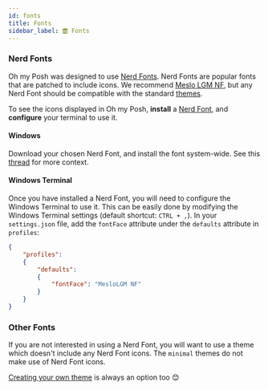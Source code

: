 ```yaml
---
id: fonts
title: Fonts
sidebar_label: 🆎 Fonts
---
```


### Nerd Fonts

Oh my Posh was designed to use [Nerd Fonts][nerdfonts]. Nerd Fonts are popular fonts that are patched to include icons.
We recommend [Meslo LGM NF][meslo], but any Nerd Font should be compatible with the standard [themes][themes].

To see the icons displayed in Oh my Posh, **install** a [Nerd Font][nerdfonts], and **configure** your terminal to use it.

#### Windows

Download your chosen Nerd Font, and install the font system-wide. See this [thread][font-thread] for more context.

#### Windows Terminal

Once you have installed a Nerd Font, you will need to configure the Windows Terminal to use it. This can be easily done
by modifying the Windows Terminal settings (default shortcut: `CTRL + ,`). In your `settings.json` file, add the
`fontFace` attribute under the `defaults` attribute in `profiles`:

```json
{
    "profiles":
    {
        "defaults":
        {
            "fontFace": "MesloLGM NF"
        }
    }
}
```

### Other Fonts

If you are not interested in using a Nerd Font, you will want to use a theme which doesn't include any Nerd Font icons.
The `minimal` themes do not make use of Nerd Font icons.

[Creating your own theme][configuration] is always an option too 😊

[nerdfonts]: https://www.nerdfonts.com/
[meslo]: https://github.com/ryanoasis/nerd-fonts/releases/download/v2.1.0/Meslo.zip
[themes]: https://github.com/JanDeDobbeleer/oh-my-posh/tree/main/themes
[font-thread]: https://github.com/JanDeDobbeleer/oh-my-posh/issues/145#issuecomment-730162622
[configuration]: /docs/configure
